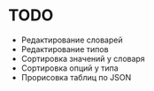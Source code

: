 # TODO
* Редактирование словарей
* Редактирование типов
* Сортировка значений у словаря
* Сортировка опций у типа
* Прорисовка таблиц по JSON